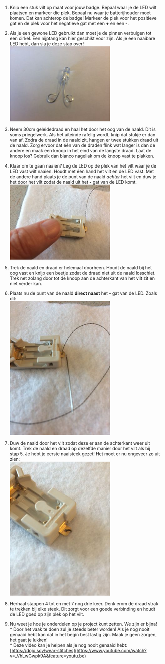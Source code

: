 1. Knip een stuk vilt op maat voor jouw badge. Bepaal waar je de LED wilt plaatsen en markeer die plek. Bepaal nu waar je batterijhouder moet komen. Dat kan achterop de badge! Markeer de plek voor het positieve gat en de plek voor het negatieve gat met een **+** en een **-**.

2. Als je een gewone LED gebruikt dan moet je de pinnen verbuigen tot een cirkel. Een nijptang kan hier geschikt voor zijn. Als je een naaibare LED hebt, dan sla je deze stap over!  
   ![](/assets/IMG_5284.JPG)

3. Neem 30cm geleidedraad en haal het door het oog van de naald. Dit is soms priegelwerk. Als het uiteinde rafelig wordt, knip dat stukje er dan van af. Zodra de draad in de naald zit, hangen er twee stukken draad uit de naald. Zorg ervoor dat één van de draden flink wat langer is dan de andere en maak een knoop in het eind van de langste draad. Laat de knoop los? Gebruik dan blanco nagellak om de knoop vast te plakken.

4. Klaar om te gaan naaien? Leg de LED op de plek van het vilt waar je de LED vast wilt naaien. Houdt met één hand het vilt en de LED vast. Met de andere hand plaats je de punt van de naald _achter_ het vilt en duw je het door het vilt zodat de naald uit het **-** gat van de LED komt.  
   ![](/assets/IMG_5286.JPG)

5. Trek de naald en draad er helemaal doorheen. Houdt de naald bij het oog vast en knijp een beetje zodat de draad niet uit de naald losschiet. Trek net zolang door tot de knoop aan de achterkant van het vilt zit en niet verder kan.

6. Plaats nu de punt van de naald **direct naast** het **-** gat van de LED. Zoals dit:  
   ![](/assets/IMG_5288.JPG)

7. Duw de naald door het vilt zodat deze er aan de achterkant weer uit komt. Trek de naald en draad op dezelfde manier door het vilt als bij stap 5. Je hebt je eerste naaisteek gezet! Het moet er nu ongeveer zo uit zien:  
   ![](/assets/IMG_5289.JPG)

8. Herhaal stappen 4 tot en met 7 nog drie keer. Denk erom de draad strak te trekken bij elke steek. Dit zorgt voor een goede verbinding en houdt de LED goed op zijn plek op het vilt.

9. Nu weet je hoe je onderdelen op je project kunt zetten. We zijn er bijna!  
   \* Door het vaak te doen zul je steeds beter worden! Als je nog nooit genaaid hebt kan dat in het begin best lastig zijn. Maak je geen zorgen, het gaat je lukken!  
   \* Deze video kan je helpen als je nog nooit genaaid hebt: [https://dojo.soy/wear-stitches](https://www.youtube.com/watch?v=_VhLwGwpk9A&feature=youtu.be)



